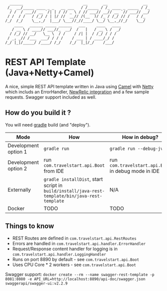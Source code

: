 ```  
  ______                           __       __                __ 
 /_  __/_____ ____ _ _   __ ___   / /_____ / /_ ____ _ _____ / /_
  / /  / ___// __ `/| | / // _ \ / // ___// __// __ `// ___// __/
 / /  / /   / /_/ / | |/ //  __// /(__  )/ /_ / /_/ // /   / /_  
/_/  /_/    \__,_/  |___/ \___//_//____/ \__/ \__,_//_/    \__/  
    ____   ______ _____ ______   ___     ____   ____             
   / __ \ / ____// ___//_  __/  /   |   / __ \ /  _/             
  / /_/ // __/   \__ \  / /    / /| |  / /_/ / / /               
 / _, _// /___  ___/ / / /    / ___ | / ____/_/ /                
/_/ |_|/_____/ /____/ /_/    /_/  |_|/_/    /___/                
```       
                                                                 
REST API Template (Java+Netty+Camel)
=====================================

A nice, simple REST API template written in Java using [Camel](http://camel.apache.org/) with [Netty](https://github.com/netty/netty) which includs an ErrorHandler, [NewRelic integration](https://newrelic.com/) and a few sample requests. Swagger support included as well.

## How do you build it ?

You will need [gradle](https://gradle.org/) build (and "deploy"). 

Mode | How | How in debug?
--- | --- | ---
Development option 1| `gradle run` | `gradle run --debug-jvm`
Development option 2| run `com.travelstart.api.Boot` from IDE | run `com.travelstart.api.Boot` in debug mode in IDE
Externally | `gradle installDist`, start script in `build/install/java-rest-template/bin/java-rest-template` | N/A
Docker | TODO | TODO

## Things to know
- REST Routes are defined in `com.travelstart.api.RestRoutes`
- Errors are handled in `com.travelstart.api.handler.ErrorHandler`
- Request/Response content handler for logging is in `com.travelstart.api.handler.LoggingHandler`
- Runs on port 8890 by default - see `com.travelstart.api.Boot`
- Uses CPU Core * 2 workers - see `com.travelstart.api.Boot`

Swagger support:
`docker create --rm --name swagger-rest-template -p 8081:8080 -e API_URL=http://localhost:8890/api-doc/swagger.json swaggerapi/swagger-ui:v2.2.9`
